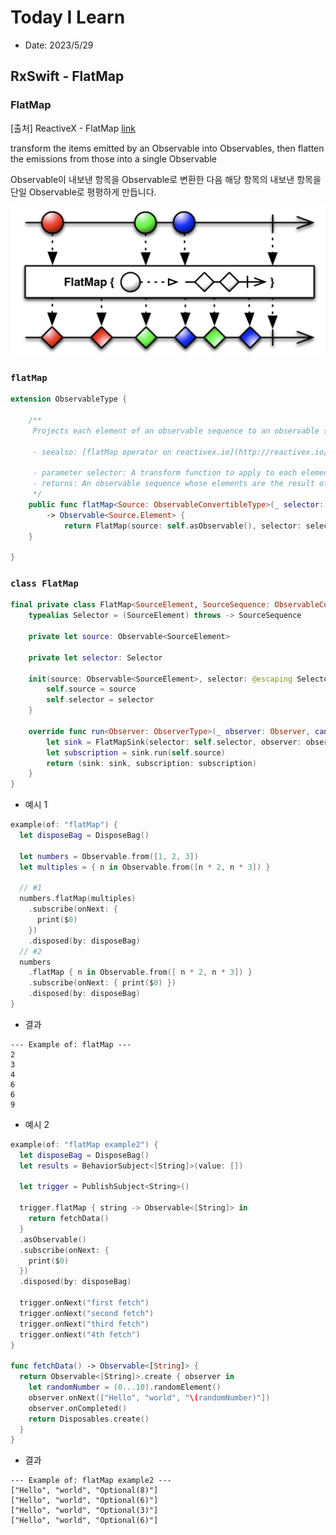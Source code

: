 # Today I Learn

- Date: 2023/5/29

## RxSwift - FlatMap

### FlatMap
[출처] ReactiveX - FlatMap [link](https://reactivex.io/documentation/operators/flatmap.html)

transform the items emitted by an Observable into Observables, then flatten the emissions from those into a single Observable

Observable이 내보낸 항목을 Observable로 변환한 다음 해당 항목의 내보낸 항목을 단일 Observable로 평평하게 만듭니다.

![flatMap](../images/flatmap.png)

### `flatMap`

```swift
extension ObservableType {

    /**
     Projects each element of an observable sequence to an observable sequence and merges the resulting observable sequences into one observable sequence.

     - seealso: [flatMap operator on reactivex.io](http://reactivex.io/documentation/operators/flatmap.html)

     - parameter selector: A transform function to apply to each element.
     - returns: An observable sequence whose elements are the result of invoking the one-to-many transform function on each element of the input sequence.
     */
    public func flatMap<Source: ObservableConvertibleType>(_ selector: @escaping (Element) throws -> Source)
        -> Observable<Source.Element> {
            return FlatMap(source: self.asObservable(), selector: selector)
    }

}
```

### `class FlatMap`

```swift
final private class FlatMap<SourceElement, SourceSequence: ObservableConvertibleType>: Producer<SourceSequence.Element> {
    typealias Selector = (SourceElement) throws -> SourceSequence

    private let source: Observable<SourceElement>
    
    private let selector: Selector

    init(source: Observable<SourceElement>, selector: @escaping Selector) {
        self.source = source
        self.selector = selector
    }
    
    override func run<Observer: ObserverType>(_ observer: Observer, cancel: Cancelable) -> (sink: Disposable, subscription: Disposable) where Observer.Element == SourceSequence.Element {
        let sink = FlatMapSink(selector: self.selector, observer: observer, cancel: cancel)
        let subscription = sink.run(self.source)
        return (sink: sink, subscription: subscription)
    }
}
```


* 예시 1

```swift
example(of: "flatMap") {
  let disposeBag = DisposeBag()
  
  let numbers = Observable.from([1, 2, 3])
  let multiples = { n in Observable.from([n * 2, n * 3]) }

  // #1
  numbers.flatMap(multiples)
    .subscribe(onNext: {
      print($0)
    })
    .disposed(by: disposeBag)
  // #2
  numbers
    .flatMap { n in Observable.from([ n * 2, n * 3]) }
    .subscribe(onNext: { print($0) })
    .disposed(by: disposeBag)
}
```

* 결과

```
--- Example of: flatMap ---
2
3
4
6
6
9
```

* 예시 2

```swift
example(of: "flatMap example2") {
  let disposeBag = DisposeBag()
  let results = BehaviorSubject<[String]>(value: [])
  
  let trigger = PublishSubject<String>()
  
  trigger.flatMap { string -> Observable<[String]> in
    return fetchData()
  }
  .asObservable()
  .subscribe(onNext: {
    print($0)
  })
  .disposed(by: disposeBag)
  
  trigger.onNext("first fetch")
  trigger.onNext("second fetch")
  trigger.onNext("third fetch")
  trigger.onNext("4th fetch")
}

func fetchData() -> Observable<[String]> {
  return Observable<[String]>.create { observer in
    let randomNumber = (0...10).randomElement()
    observer.onNext(["Hello", "world", "\(randomNumber)"])
    observer.onCompleted()
    return Disposables.create()
  }  
}
```

* 결과

```
--- Example of: flatMap example2 ---
["Hello", "world", "Optional(8)"]
["Hello", "world", "Optional(6)"]
["Hello", "world", "Optional(3)"]
["Hello", "world", "Optional(6)"]
```
